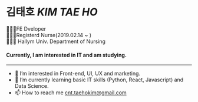 # 김태호 *KIM TAE HO*

👨🏻‍💻FE Dveloper<br>
👨🏻‍⚕️Registerd Nurse(2019.02.14 ~ )<br>
👨🏻‍🎓 Hallym Univ. Department of Nursing

#### Currently, I am interested in IT and am studying.
---
- 👀 I’m interested in Front-end, UI, UX and marketing.
- 🌱 I’m currently learning basic IT skills (Python, React, Javascript) and Data Science.
- 📫 How to reach me <cnt.taehokim@gmail.com>
